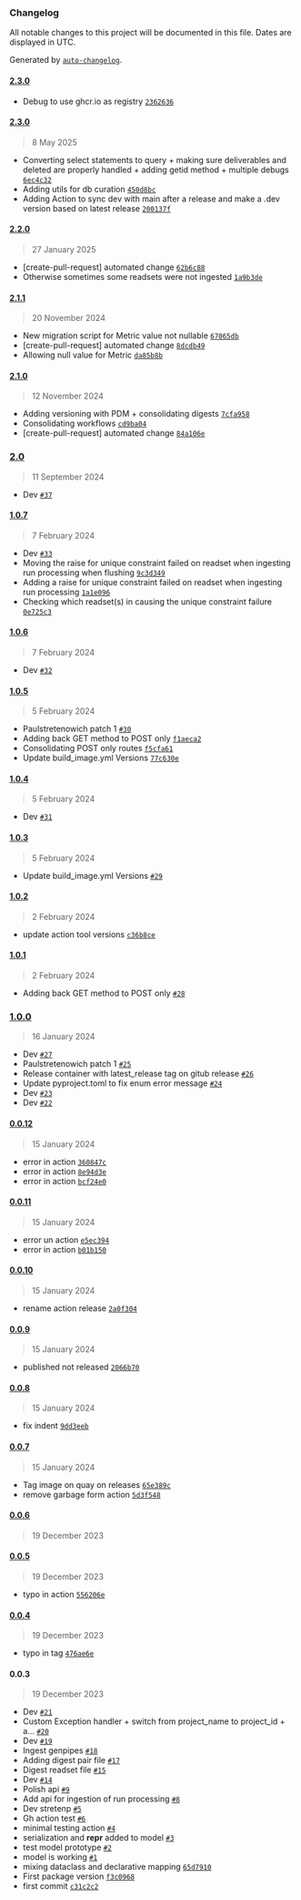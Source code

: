 ### Changelog

All notable changes to this project will be documented in this file. Dates are displayed in UTC.

Generated by [`auto-changelog`](https://github.com/CookPete/auto-changelog).

#### [2.3.0](https://github.com/c3g/project_tracking/compare/2.3.0...2.3.0)

- Debug to use ghcr.io as registry [`2362636`](https://github.com/c3g/project_tracking/commit/23626366246d00621352414c5b1602f899d01eb1)

#### [2.3.0](https://github.com/c3g/project_tracking/compare/2.2.0...2.3.0)

> 8 May 2025

- Converting select statements to query + making sure deliverables and deleted are properly handled + adding getid method + multiple debugs [`6ec4c32`](https://github.com/c3g/project_tracking/commit/6ec4c32e1256d686ec525aa82ab503f10b3d9edf)
- Adding utils for db curation [`450d8bc`](https://github.com/c3g/project_tracking/commit/450d8bc2a777619b62a3de27a49a4421cc2da432)
- Adding Action to sync dev with main after a release and make a .dev version based on latest release [`200137f`](https://github.com/c3g/project_tracking/commit/200137fd700d4cad6ac993587d639335775a8e08)

#### [2.2.0](https://github.com/c3g/project_tracking/compare/2.1.1...2.2.0)

> 27 January 2025

- [create-pull-request] automated change [`62b6c88`](https://github.com/c3g/project_tracking/commit/62b6c8871800363ac6c7984aa90183a301e6df8a)
- Otherwise sometimes some readsets were not ingested [`1a9b3de`](https://github.com/c3g/project_tracking/commit/1a9b3de452926761501d989dcfccf1efa0ad90ab)

#### [2.1.1](https://github.com/c3g/project_tracking/compare/2.1.0...2.1.1)

> 20 November 2024

- New migration script for Metric value not nullable [`67065db`](https://github.com/c3g/project_tracking/commit/67065db790133836c2a751873ca14b4a5cc795d1)
- [create-pull-request] automated change [`8dcdb49`](https://github.com/c3g/project_tracking/commit/8dcdb493463ade196a1451d6dc1799d5356ab26d)
- Allowing null value for Metric [`da85b8b`](https://github.com/c3g/project_tracking/commit/da85b8bba936fc425718a796d822a7cff4c89ec7)

#### [2.1.0](https://github.com/c3g/project_tracking/compare/2.0...2.1.0)

> 12 November 2024

- Adding versioning with PDM + consolidating digests [`7cfa958`](https://github.com/c3g/project_tracking/commit/7cfa95842dd57ae0ce9d7ea305a7f6dcc69d3e9d)
- Consolidating workflows [`cd9ba04`](https://github.com/c3g/project_tracking/commit/cd9ba049971964ff1c47be340c1a6d1f40fb1e73)
- [create-pull-request] automated change [`84a106e`](https://github.com/c3g/project_tracking/commit/84a106ee2d90e05ff7c15806ca303b3c03a7d228)

### [2.0](https://github.com/c3g/project_tracking/compare/1.0.7...2.0)

> 11 September 2024

- Dev [`#37`](https://github.com/c3g/project_tracking/pull/37)

#### [1.0.7](https://github.com/c3g/project_tracking/compare/1.0.6...1.0.7)

> 7 February 2024

- Dev [`#33`](https://github.com/c3g/project_tracking/pull/33)
- Moving the raise for unique constraint failed on readset when ingesting run processing when flushing [`9c3d349`](https://github.com/c3g/project_tracking/commit/9c3d3499ae6d0cb6e27c715ad7c5529ed563389b)
- Adding a raise for unique constraint failed on readset when ingesting run processing [`1a1e096`](https://github.com/c3g/project_tracking/commit/1a1e09678de986e3465eb0315a6068e0bf9f5059)
- Checking which readset(s) in causing the unique constraint failure [`0e725c3`](https://github.com/c3g/project_tracking/commit/0e725c3b5230f8564bb4859b14e3b07a46e10b2e)

#### [1.0.6](https://github.com/c3g/project_tracking/compare/1.0.5...1.0.6)

> 7 February 2024

- Dev [`#32`](https://github.com/c3g/project_tracking/pull/32)

#### [1.0.5](https://github.com/c3g/project_tracking/compare/1.0.4...1.0.5)

> 5 February 2024

- Paulstretenowich patch 1 [`#30`](https://github.com/c3g/project_tracking/pull/30)
- Adding back GET method to POST only [`f1aeca2`](https://github.com/c3g/project_tracking/commit/f1aeca20712d8f67abf9ed93877ea2631d4ff8c2)
- Consolidating POST only routes [`f5cfa61`](https://github.com/c3g/project_tracking/commit/f5cfa61cf80f53ab8cca7f641d0c38cdefdbd7c2)
- Update build_image.yml Versions [`77c630e`](https://github.com/c3g/project_tracking/commit/77c630e24c942cb4f68a6122921f7b605060fc74)

#### [1.0.4](https://github.com/c3g/project_tracking/compare/1.0.3...1.0.4)

> 5 February 2024

- Dev [`#31`](https://github.com/c3g/project_tracking/pull/31)

#### [1.0.3](https://github.com/c3g/project_tracking/compare/1.0.2...1.0.3)

> 5 February 2024

- Update build_image.yml Versions [`#29`](https://github.com/c3g/project_tracking/pull/29)

#### [1.0.2](https://github.com/c3g/project_tracking/compare/1.0.1...1.0.2)

> 2 February 2024

- update action tool versions [`c36b8ce`](https://github.com/c3g/project_tracking/commit/c36b8ce4a1f9ce0a3bbcc47a7acbac14526cc084)

#### [1.0.1](https://github.com/c3g/project_tracking/compare/1.0.0...1.0.1)

> 2 February 2024

- Adding back GET method to POST only [`#28`](https://github.com/c3g/project_tracking/pull/28)

### [1.0.0](https://github.com/c3g/project_tracking/compare/0.0.12...1.0.0)

> 16 January 2024

- Dev [`#27`](https://github.com/c3g/project_tracking/pull/27)
- Paulstretenowich patch 1 [`#25`](https://github.com/c3g/project_tracking/pull/25)
- Release container with latest_release tag on gitub release  [`#26`](https://github.com/c3g/project_tracking/pull/26)
- Update pyproject.toml to fix enum error message [`#24`](https://github.com/c3g/project_tracking/pull/24)
- Dev [`#23`](https://github.com/c3g/project_tracking/pull/23)
- Dev [`#22`](https://github.com/c3g/project_tracking/pull/22)

#### [0.0.12](https://github.com/c3g/project_tracking/compare/0.0.11...0.0.12)

> 15 January 2024

- error in action [`360847c`](https://github.com/c3g/project_tracking/commit/360847cbf0df85009237acab0412c99f9b0883b7)
- error in action [`8e94d3e`](https://github.com/c3g/project_tracking/commit/8e94d3e40adc3eb3ca099a20a6f85da1038cbc7b)
- error in action [`bcf24e0`](https://github.com/c3g/project_tracking/commit/bcf24e070d7a459ebb29f52e3e503dd1cdd69b91)

#### [0.0.11](https://github.com/c3g/project_tracking/compare/0.0.10...0.0.11)

> 15 January 2024

- error un action [`e5ec394`](https://github.com/c3g/project_tracking/commit/e5ec3948b404c76b4171966e1dbc4c9a5045a5bf)
- error in action [`b01b150`](https://github.com/c3g/project_tracking/commit/b01b150c447620009844b9f16e0f79a7cb4b05d8)

#### [0.0.10](https://github.com/c3g/project_tracking/compare/0.0.9...0.0.10)

> 15 January 2024

- rename action release [`2a0f304`](https://github.com/c3g/project_tracking/commit/2a0f304ab34cb9ff32e29c1b4d8616e47f04190f)

#### [0.0.9](https://github.com/c3g/project_tracking/compare/0.0.8...0.0.9)

> 15 January 2024

- published not released [`2066b70`](https://github.com/c3g/project_tracking/commit/2066b706375ab04c7cd4a374694b778c10391fb1)

#### [0.0.8](https://github.com/c3g/project_tracking/compare/0.0.7...0.0.8)

> 15 January 2024

- fix indent [`9dd3eeb`](https://github.com/c3g/project_tracking/commit/9dd3eebaecc1279649ec7bd513d259819af50b3a)

#### [0.0.7](https://github.com/c3g/project_tracking/compare/0.0.6...0.0.7)

> 15 January 2024

- Tag image on quay on releases [`65e389c`](https://github.com/c3g/project_tracking/commit/65e389ca947816a2c5a1340f07b7830d78e6f4a1)
- remove garbage form action [`5d3f548`](https://github.com/c3g/project_tracking/commit/5d3f548d780deea3d858757674d6bd3fe6c72392)

#### [0.0.6](https://github.com/c3g/project_tracking/compare/0.0.5...0.0.6)

> 19 December 2023

#### [0.0.5](https://github.com/c3g/project_tracking/compare/0.0.4...0.0.5)

> 19 December 2023

- typo in action [`556206e`](https://github.com/c3g/project_tracking/commit/556206ed6e8a3250d85b84260081859e83cd4fd9)

#### [0.0.4](https://github.com/c3g/project_tracking/compare/0.0.3...0.0.4)

> 19 December 2023

- typo in tag [`476ae6e`](https://github.com/c3g/project_tracking/commit/476ae6efdf842dc902c413aa9697392fa69e74e7)

#### 0.0.3

> 19 December 2023

- Dev [`#21`](https://github.com/c3g/project_tracking/pull/21)
- Custom Exception handler + switch from project_name to project_id + a… [`#20`](https://github.com/c3g/project_tracking/pull/20)
- Dev [`#19`](https://github.com/c3g/project_tracking/pull/19)
- Ingest genpipes [`#18`](https://github.com/c3g/project_tracking/pull/18)
- Adding digest pair file [`#17`](https://github.com/c3g/project_tracking/pull/17)
- Digest readset file [`#15`](https://github.com/c3g/project_tracking/pull/15)
- Dev [`#14`](https://github.com/c3g/project_tracking/pull/14)
- Polish api [`#9`](https://github.com/c3g/project_tracking/pull/9)
- Add api for ingestion of run processing [`#8`](https://github.com/c3g/project_tracking/pull/8)
- Dev stretenp [`#5`](https://github.com/c3g/project_tracking/pull/5)
- Gh action test [`#6`](https://github.com/c3g/project_tracking/pull/6)
- minimal testing action [`#4`](https://github.com/c3g/project_tracking/pull/4)
- serialization  and __repr__ added to model [`#3`](https://github.com/c3g/project_tracking/pull/3)
- test model prototype [`#2`](https://github.com/c3g/project_tracking/pull/2)
- model is working [`#1`](https://github.com/c3g/project_tracking/pull/1)
- mixing dataclass and declarative mapping [`65d7910`](https://github.com/c3g/project_tracking/commit/65d79102c5656bf99b6db8c02fc8fcb391a53872)
- First package version [`f3c0968`](https://github.com/c3g/project_tracking/commit/f3c096870575d6b9d31ade8f16903daec1cbc867)
- first commit [`c31c2c2`](https://github.com/c3g/project_tracking/commit/c31c2c263a0c6f1e95797fbeb3fd094cc7ce1f66)
